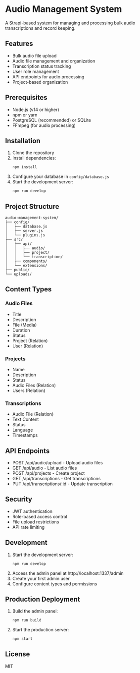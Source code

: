 # Audio Management System

A Strapi-based system for managing and processing bulk audio transcriptions and record keeping.

## Features

- Bulk audio file upload
- Audio file management and organization
- Transcription status tracking
- User role management
- API endpoints for audio processing
- Project-based organization

## Prerequisites

- Node.js (v14 or higher)
- npm or yarn
- PostgreSQL (recommended) or SQLite
- FFmpeg (for audio processing)

## Installation

1. Clone the repository
2. Install dependencies:
   ```bash
   npm install
   ```
3. Configure your database in `config/database.js`
4. Start the development server:
   ```bash
   npm run develop
   ```

## Project Structure

```
audio-management-system/
├── config/
│   ├── database.js
│   ├── server.js
│   └── plugins.js
├── src/
│   ├── api/
│   │   ├── audio/
│   │   ├── project/
│   │   └── transcription/
│   ├── components/
│   └── extensions/
├── public/
└── uploads/
```

## Content Types

### Audio Files
- Title
- Description
- File (Media)
- Duration
- Status
- Project (Relation)
- User (Relation)

### Projects
- Name
- Description
- Status
- Audio Files (Relation)
- Users (Relation)

### Transcriptions
- Audio File (Relation)
- Text Content
- Status
- Language
- Timestamps

## API Endpoints

- POST /api/audio/upload - Upload audio files
- GET /api/audio - List audio files
- POST /api/projects - Create project
- GET /api/transcriptions - Get transcriptions
- PUT /api/transcriptions/:id - Update transcription

## Security

- JWT authentication
- Role-based access control
- File upload restrictions
- API rate limiting

## Development

1. Start the development server:
   ```bash
   npm run develop
   ```
2. Access the admin panel at http://localhost:1337/admin
3. Create your first admin user
4. Configure content types and permissions

## Production Deployment

1. Build the admin panel:
   ```bash
   npm run build
   ```
2. Start the production server:
   ```bash
   npm start
   ```

## License

MIT 